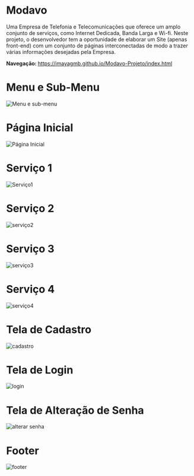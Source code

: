 # Modavo

Uma Empresa de Telefonia e Telecomunicações que oferece um 
amplo conjunto de serviços, como Internet Dedicada, Banda Larga e Wi-fi. 
Neste projeto, o desenvolvedor tem a oportunidade de elaborar um Site (apenas front-end) 
com um  conjunto de páginas interconectadas de modo a trazer várias informações desejadas pela Empresa.

<strong>Navegação: </strong> https://imayagmb.github.io/Modavo-Projeto/index.html

<h1>Menu e Sub-Menu</h1>
                    
![Menu e sub-menu](https://github.com/Imayagmb/Modavo/assets/129901845/1c650f2c-a63c-4d9d-9cd3-fa1aae5e3c3e)

##

<h1>Página Inicial</h1>
                    
![Página Inicial](https://github.com/Imayagmb/Modavo/assets/129901845/815b01be-6d91-450d-8c2c-83a794ffbee6)
##

<h1>Serviço 1 </h1>

![Serviço1](https://github.com/Imayagmb/Modavo/assets/129901845/164876dd-041e-4ebc-be00-d6cd3f85938c)
##

<h1>Serviço 2 </h1>

![serviço2](https://github.com/Imayagmb/Modavo-Projeto/assets/129901845/e1d4c671-67f7-4e55-ab73-08bf5fb0d254)
##

<h1>Serviço 3 </h1>

![serviço3](https://github.com/Imayagmb/Modavo/assets/129901845/631d5eea-44b7-4bc9-8faa-2c4158b47ac5)
##

<h1>Serviço 4 </h1>

![serviço4](https://github.com/Imayagmb/Modavo/assets/129901845/6fc29b6c-c01e-4e09-bee4-b9cbe1d10e45)
##

<h1>Tela de Cadastro </h1>

![cadastro](https://github.com/Imayagmb/Modavo/assets/129901845/4501acfd-06fb-4c1e-8b4f-3bd8847c0593)
##

<h1>Tela de Login </h1>

![login](https://github.com/Imayagmb/Modavo/assets/129901845/70727e0f-193a-4a90-933a-a6079f50542d)
##

<h1>Tela de Alteração de Senha </h1>

![alterar senha](https://github.com/Imayagmb/Modavo/assets/129901845/2d8fc4b6-3601-4685-965c-b2c5557b124a)
##

<h1>Footer </h1>

![footer](https://github.com/Imayagmb/Modavo/assets/129901845/0ad13b07-e700-45c0-b953-c904f82149bf)

